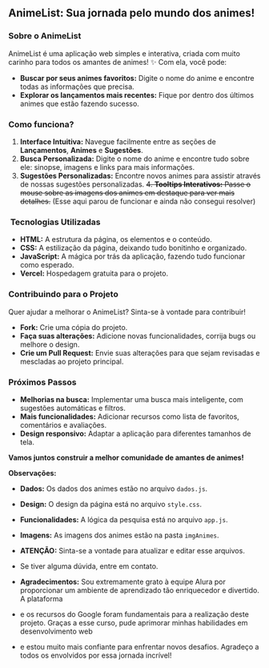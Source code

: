 ## **AnimeList: Sua jornada pelo mundo dos animes!** 

###  **Sobre o AnimeList**

AnimeList é uma aplicação web simples e interativa, criada com muito carinho para todos os amantes de animes! ✨ Com ela, você pode:

* **Buscar por seus animes favoritos:** Digite o nome do anime e encontre todas as informações que precisa.
* **Explorar os lançamentos mais recentes:** Fique por dentro dos últimos animes que estão fazendo sucesso.

###  **Como funciona?**

1. **Interface Intuitiva:** Navegue facilmente entre as seções de **Lançamentos**, **Animes** e **Sugestões**.
2. **Busca Personalizada:** Digite o nome do anime e encontre tudo sobre ele: sinopse, imagens e links para mais informações.
3. **Sugestões Personalizadas:** Encontre novos animes para assistir através de nossas sugestões personalizadas.
~~4. **Tooltips Interativos:** Passe o mouse sobre as imagens dos animes em destaque para ver mais detalhes.~~ (Esse aqui parou de funcionar e ainda não consegui resolver) 

### ️ **Tecnologias Utilizadas**

* **HTML:** A estrutura da página, os elementos e o conteúdo.
* **CSS:** A estilização da página, deixando tudo bonitinho e organizado.
* **JavaScript:** A mágica por trás da aplicação, fazendo tudo funcionar como esperado.
* **Vercel:** Hospedagem gratuita para o projeto.

###  **Contribuindo para o Projeto**

Quer ajudar a melhorar o AnimeList? Sinta-se à vontade para contribuir! 
* **Fork:** Crie uma cópia do projeto.
* **Faça suas alterações:** Adicione novas funcionalidades, corrija bugs ou melhore o design.
* **Crie um Pull Request:** Envie suas alterações para que sejam revisadas e mescladas ao projeto principal.

###  **Próximos Passos**

* **Melhorias na busca:** Implementar uma busca mais inteligente, com sugestões automáticas e filtros.
* **Mais funcionalidades:** Adicionar recursos como lista de favoritos, comentários e avaliações.
* **Design responsivo:** Adaptar a aplicação para diferentes tamanhos de tela.

**Vamos juntos construir a melhor comunidade de amantes de animes!** 

**Observações:**

* **Dados:** Os dados dos animes estão no arquivo `dados.js`.
* **Design:** O design da página está no arquivo `style.css`. 
* **Funcionalidades:** A lógica da pesquisa está no arquivo `app.js`.
* **Imagens:** As imagens dos animes estão na pasta `imgAnimes`.
* **ATENÇÃO:** Sinta-se a vontade para atualizar e editar esse arquivos.

* Se tiver alguma dúvida, entre em contato.

* **Agradecimentos:** Sou extremamente grato à equipe Alura por proporcionar um ambiente de aprendizado tão enriquecedor e divertido. A plataforma
* e os recursos do Google foram fundamentais para a realização deste projeto. Graças a esse curso, pude aprimorar minhas habilidades em desenvolvimento web
* e estou muito mais confiante para enfrentar novos desafios. Agradeço a todos os envolvidos por essa jornada incrível!

